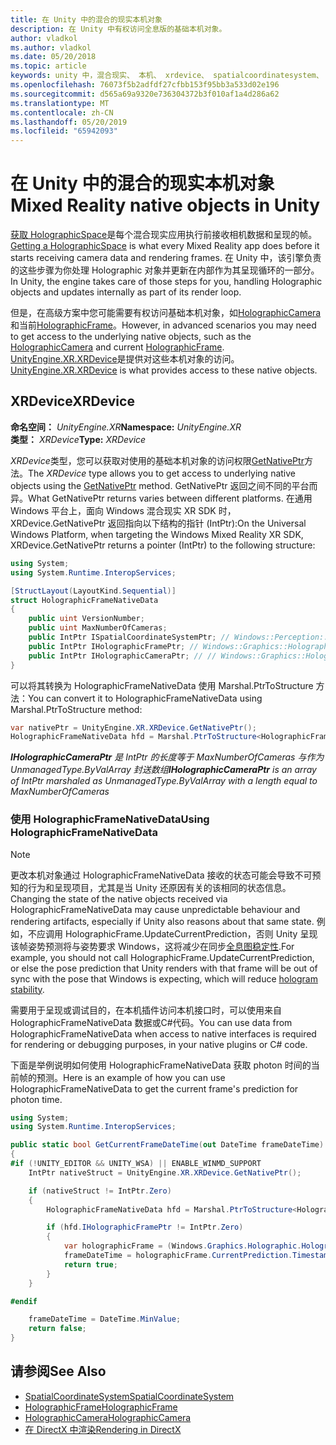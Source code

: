 ```yaml
---
title: 在 Unity 中的混合的现实本机对象
description: 在 Unity 中有权访问全息版的基础本机对象。
author: vladkol
ms.author: vladkol
ms.date: 05/20/2018
ms.topic: article
keywords: unity 中，混合现实、 本机、 xrdevice、 spatialcoordinatesystem、 holographicframe、 holographiccamera、 ispatialcoordinatesystem、 iholographicframe、 iholographiccamera、 getnativeptr
ms.openlocfilehash: 76073f5b2adfdf27cfbb153f95bb3a533d02e196
ms.sourcegitcommit: d565a69a9320e736304372b3f010af1a4d286a62
ms.translationtype: MT
ms.contentlocale: zh-CN
ms.lasthandoff: 05/20/2019
ms.locfileid: "65942093"
---
```

# <a name="mixed-reality-native-objects-in-unity"></a><span data-ttu-id="6659e-104">在 Unity 中的混合的现实本机对象</span><span class="sxs-lookup"><span data-stu-id="6659e-104">Mixed Reality native objects in Unity</span></span>

<span data-ttu-id="6659e-105">[获取 HolographicSpace](getting-a-holographicspace.md)是每个混合现实应用执行前接收相机数据和呈现的帧。</span><span class="sxs-lookup"><span data-stu-id="6659e-105">[Getting a HolographicSpace](getting-a-holographicspace.md) is what every Mixed Reality app does before it starts receiving camera data and rendering frames.</span></span> <span data-ttu-id="6659e-106">在 Unity 中，该引擎负责的这些步骤为你处理 Holographic 对象并更新在内部作为其呈现循环的一部分。</span><span class="sxs-lookup"><span data-stu-id="6659e-106">In Unity, the engine takes care of those steps for you, handling Holographic objects and updates internally as part of its render loop.</span></span>

<span data-ttu-id="6659e-107">但是，在高级方案中您可能需要有权访问基础本机对象，如<a href="https://docs.microsoft.com/uwp/api/windows.graphics.holographic.holographiccamera" target="_blank">HolographicCamera</a>和当前<a href="https://docs.microsoft.com/uwp/api/windows.graphics.holographic.holographicframe" target="_blank">HolographicFrame</a>。</span><span class="sxs-lookup"><span data-stu-id="6659e-107">However, in advanced scenarios you may need to get access to the underlying native objects, such as the <a href="https://docs.microsoft.com/uwp/api/windows.graphics.holographic.holographiccamera" target="_blank">HolographicCamera</a> and current <a href="https://docs.microsoft.com/uwp/api/windows.graphics.holographic.holographicframe" target="_blank">HolographicFrame</a>.</span></span> <span data-ttu-id="6659e-108"><a href="https://docs.unity3d.com/ScriptReference/XR.XRDevice.html" target="_blank">UnityEngine.XR.XRDevice</a>是提供对这些本机对象的访问。</span><span class="sxs-lookup"><span data-stu-id="6659e-108"><a href="https://docs.unity3d.com/ScriptReference/XR.XRDevice.html" target="_blank">UnityEngine.XR.XRDevice</a> is what provides access to these native objects.</span></span>

## <a name="xrdevice"></a><span data-ttu-id="6659e-109">XRDevice</span><span class="sxs-lookup"><span data-stu-id="6659e-109">XRDevice</span></span> 

<span data-ttu-id="6659e-110">**命名空间：** *UnityEngine.XR*</span><span class="sxs-lookup"><span data-stu-id="6659e-110">**Namespace:** *UnityEngine.XR*</span></span><br>
<span data-ttu-id="6659e-111">**类型：** *XRDevice*</span><span class="sxs-lookup"><span data-stu-id="6659e-111">**Type:** *XRDevice*</span></span>

<span data-ttu-id="6659e-112">*XRDevice*类型，您可以获取对使用的基础本机对象的访问权限<a href="https://docs.unity3d.com/ScriptReference/XR.XRDevice.GetNativePtr.html" target="_blank">GetNativePtr</a>方法。</span><span class="sxs-lookup"><span data-stu-id="6659e-112">The *XRDevice* type allows you to get access to underlying native objects using the <a href="https://docs.unity3d.com/ScriptReference/XR.XRDevice.GetNativePtr.html" target="_blank">GetNativePtr</a> method.</span></span> <span data-ttu-id="6659e-113">GetNativePtr 返回之间不同的平台而异。</span><span class="sxs-lookup"><span data-stu-id="6659e-113">What GetNativePtr returns varies between different platforms.</span></span> <span data-ttu-id="6659e-114">在通用 Windows 平台上，面向 Windows 混合现实 XR SDK 时，XRDevice.GetNativePtr 返回指向以下结构的指针 (IntPtr):</span><span class="sxs-lookup"><span data-stu-id="6659e-114">On the Universal Windows Platform, when targeting the Windows Mixed Reality XR SDK, XRDevice.GetNativePtr returns a pointer (IntPtr) to the following structure:</span></span> 

```cs
using System;
using System.Runtime.InteropServices;

[StructLayout(LayoutKind.Sequential)]
struct HolographicFrameNativeData
{
    public uint VersionNumber;
    public uint MaxNumberOfCameras;
    public IntPtr ISpatialCoordinateSystemPtr; // Windows::Perception::Spatial::ISpatialCoordinateSystem
    public IntPtr IHolographicFramePtr; // Windows::Graphics::Holographic::IHolographicFrame 
    public IntPtr IHolographicCameraPtr; // // Windows::Graphics::Holographic::IHolographicCamera
}
```
<span data-ttu-id="6659e-115">可以将其转换为 HolographicFrameNativeData 使用 Marshal.PtrToStructure 方法：</span><span class="sxs-lookup"><span data-stu-id="6659e-115">You can convert it to HolographicFrameNativeData using Marshal.PtrToStructure method:</span></span>
```cs
var nativePtr = UnityEngine.XR.XRDevice.GetNativePtr();
HolographicFrameNativeData hfd = Marshal.PtrToStructure<HolographicFrameNativeData>(nativePtr);
```
<span data-ttu-id="6659e-116">***IHolographicCameraPtr** 是 IntPtr 的长度等于 MaxNumberOfCameras 与作为 UnmanagedType.ByValArray 封送数组*</span><span class="sxs-lookup"><span data-stu-id="6659e-116">***IHolographicCameraPtr** is an array of IntPtr marshaled as UnmanagedType.ByValArray with a length equal to MaxNumberOfCameras*</span></span> 


### <a name="using-holographicframenativedata"></a><span data-ttu-id="6659e-117">使用 HolographicFrameNativeData</span><span class="sxs-lookup"><span data-stu-id="6659e-117">Using HolographicFrameNativeData</span></span>

> [!NOTE]
> <span data-ttu-id="6659e-118">更改本机对象通过 HolographicFrameNativeData 接收的状态可能会导致不可预知的行为和呈现项目，尤其是当 Unity 还原因有关的该相同的状态信息。</span><span class="sxs-lookup"><span data-stu-id="6659e-118">Changing the state of the native objects received via HolographicFrameNativeData may cause unpredictable behaviour and rendering artifacts, especially if Unity also reasons about that same state.</span></span>  <span data-ttu-id="6659e-119">例如，不应调用 HolographicFrame.UpdateCurrentPrediction，否则 Unity 呈现该帧姿势预测将与姿势要求 Windows，这将减少在同步[全息图稳定性](hologram-stability.md).</span><span class="sxs-lookup"><span data-stu-id="6659e-119">For example, you should not call HolographicFrame.UpdateCurrentPrediction, or else the pose prediction that Unity renders with that frame will be out of sync with the pose that Windows is expecting, which will reduce [hologram stability](hologram-stability.md).</span></span>

<span data-ttu-id="6659e-120">需要用于呈现或调试目的，在本机插件访问本机接口时，可以使用来自 HolographicFrameNativeData 数据或C#代码。</span><span class="sxs-lookup"><span data-stu-id="6659e-120">You can use data from HolographicFrameNativeData when access to native interfaces is required for rendering or debugging purposes, in your native plugins or C# code.</span></span> 

<span data-ttu-id="6659e-121">下面是举例说明如何使用 HolographicFrameNativeData 获取 photon 时间的当前帧的预测。</span><span class="sxs-lookup"><span data-stu-id="6659e-121">Here is an example of how you can use HolographicFrameNativeData to get the current frame's prediction for photon time.</span></span> 
```cs
using System;
using System.Runtime.InteropServices;

public static bool GetCurrentFrameDateTime(out DateTime frameDateTime)
{
#if (!UNITY_EDITOR && UNITY_WSA) || ENABLE_WINMD_SUPPORT
    IntPtr nativeStruct = UnityEngine.XR.XRDevice.GetNativePtr();

    if (nativeStruct != IntPtr.Zero)
    {
        HolographicFrameNativeData hfd = Marshal.PtrToStructure<HolographicFrameNativeData>(nativeStruct);

        if (hfd.IHolographicFramePtr != IntPtr.Zero)
        {
            var holographicFrame = (Windows.Graphics.Holographic.HolographicFrame)Marshal.GetObjectForIUnknown(hfd.IHolographicFramePtr);
            frameDateTime = holographicFrame.CurrentPrediction.Timestamp.TargetTime.DateTime;
            return true;
        }
    }

#endif

    frameDateTime = DateTime.MinValue;
    return false;
}

```

## <a name="see-also"></a><span data-ttu-id="6659e-122">请参阅</span><span class="sxs-lookup"><span data-stu-id="6659e-122">See Also</span></span>
* <span data-ttu-id="6659e-123"><a href="https://docs.microsoft.com/uwp/api/windows.perception.spatial.spatialcoordinatesystem" target="_blank">SpatialCoordinateSystem</a></span><span class="sxs-lookup"><span data-stu-id="6659e-123"><a href="https://docs.microsoft.com/uwp/api/windows.perception.spatial.spatialcoordinatesystem" target="_blank">SpatialCoordinateSystem</a></span></span>
* <span data-ttu-id="6659e-124"><a href="https://docs.microsoft.com/uwp/api/windows.graphics.holographic.holographicframe" target="_blank">HolographicFrame</a></span><span class="sxs-lookup"><span data-stu-id="6659e-124"><a href="https://docs.microsoft.com/uwp/api/windows.graphics.holographic.holographicframe" target="_blank">HolographicFrame</a></span></span>
* <span data-ttu-id="6659e-125"><a href="https://docs.microsoft.com/uwp/api/windows.graphics.holographic.holographiccamera" target="_blank">HolographicCamera</a></span><span class="sxs-lookup"><span data-stu-id="6659e-125"><a href="https://docs.microsoft.com/uwp/api/windows.graphics.holographic.holographiccamera" target="_blank">HolographicCamera</a></span></span>
* [<span data-ttu-id="6659e-126">在 DirectX 中渲染</span><span class="sxs-lookup"><span data-stu-id="6659e-126">Rendering in DirectX</span></span>](rendering-in-directx.md)
